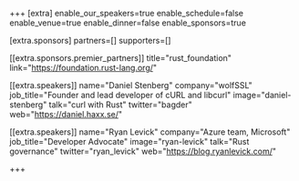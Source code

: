 +++
[extra]
	enable_our_speakers=true
	enable_schedule=false
	enable_venue=true
	enable_dinner=false
	enable_sponsors=true

[extra.sponsors]
	partners=[]
	supporters=[]

[[extra.sponsors.premier_partners]]
	title="rust_foundation"
	link="https://foundation.rust-lang.org/"

[[extra.speakers]]
	name="Daniel Stenberg"
	company="wolfSSL"
	job_title="Founder and lead developer of cURL and libcurl"
	image="daniel-stenberg"
	talk="curl with Rust"
	twitter="bagder"
	web="https://daniel.haxx.se/"

[[extra.speakers]]
	name="Ryan Levick"
	company="Azure team, Microsoft"
	job_title="Developer Advocate"
	image="ryan-levick"
	talk="Rust governance"
	twitter="ryan_levick"
	web="https://blog.ryanlevick.com/"

+++